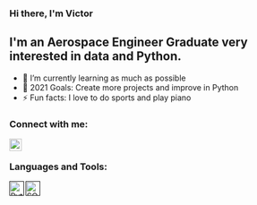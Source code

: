 ### Hi there, I'm Victor 

## I'm an Aerospace Engineer Graduate very interested in data and Python.
- 🌱 I’m currently learning as much as possible
- 🥅 2021 Goals: Create more projects and improve in Python
- ⚡ Fun facts: I love to do sports and play piano

### Connect with me:

[<img align="left" alt="victor17h | LinkedIn" width="22px" src="https://user-images.githubusercontent.com/74541774/129478634-36536536-e859-450c-9db6-26ee8e1ff02f.png" />](https://www.linkedin.com/in/victor--novoa/)

<br />

### Languages and Tools:

[<img align="left" alt="Python" width="26px" src="https://user-images.githubusercontent.com/74541774/129478367-1eb4e473-972d-447a-8b4b-9f552db804b2.png" />]()
[<img align="left" alt="SQL" width="26px" src="https://user-images.githubusercontent.com/74541774/129478572-05b31cd9-dfe5-4e65-a224-dbc73ec984e3.png" />]()
